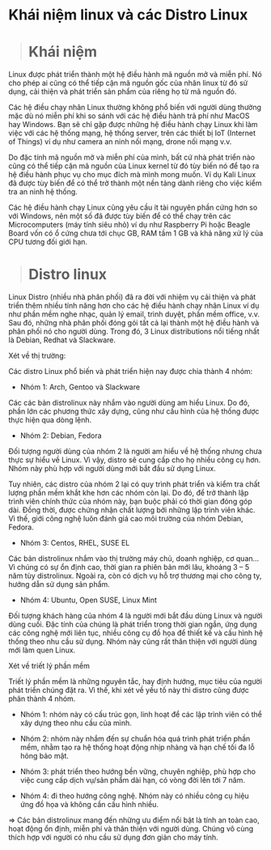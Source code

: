 # Khái niệm linux và các Distro Linux
> # Khái niệm
> 
Linux được phát triển thành một hệ điều hành mã nguồn mở và miễn phí. Nó cho phép ai cũng có thể tiếp cận mã nguồn gốc của nhân linux từ đó sử dụng, cải thiện và phát triển sản phẩm của riêng họ từ mã nguồn đó.  

Các hệ điều chạy nhân Linux thường không phổ biến với người dùng thường mặc dù nó miễn phí khi so sánh với các hệ điều hành trả phí như MacOS hay Windows. Bạn sẽ chỉ gặp được những hệ điều hành chạy Linux khi làm việc với các hệ thống mạng, hệ thống server, trên các thiết bị IoT (Internet of Things) ví dụ như camera an ninh nối mạng, drone nối mạng v.v.  

Do đặc tính mã nguồn mở và miễn phí của mình, bất cứ nhà phát triển nào cũng có thể tiếp cận mã nguồn của Linux kernel từ đó tùy biến nó để tạo ra hệ điều hành phục vụ cho mục đích mà mình mong muốn. Ví dụ Kali Linux đã được tùy biến để có thể trở thành một nền tảng dành riêng cho việc kiểm tra an ninh hệ thống.  

Các hệ điều hành chạy Linux cũng yêu cầu ít tài nguyên phần cứng hơn so với Windows, nên một số đã được tùy biến để có thể chạy trên các Microcomputers (máy tính siêu nhỏ) ví dụ như Raspberry Pi hoặc Beagle Board vốn có ổ cứng chưa tới chục GB, RAM tầm 1 GB và khả năng xử lý của CPU tương đối giới hạn.  
> # Distro linux
> 
Linux Distro (nhiều nhà phân phối) đã ra đời với nhiệm vụ cải thiện và phát triển thêm nhiều tính năng hơn cho các hệ điều hành chạy nhân Linux ví dụ như phần mềm nghe nhạc, quản lý email, trình duyệt, phần mềm office, v.v. Sau đó, những nhà phân phối đóng gói tất cả lại thành một hệ điều hành và phân phối nó cho người dùng. Trong đó, 3 Linux distributions nổi tiếng nhất là Debian, Redhat và Slackware.  

Xét về thị trường:  

Các distro Linux phổ biến và phát triển hiện nay được chia thành 4 nhóm:  

- Nhóm 1: Arch, Gentoo và Slackware  

 Các các bản distrolinux này nhắm vào người dùng am hiểu Linux. Do đó, phần lớn các phương thức xây dựng, cũng như cấu hình của hệ thống được thực hiện qua dòng lệnh.  

- Nhóm 2: Debian, Fedora  

Đối tượng người dùng của nhóm 2 là người am hiểu về hệ thống nhưng chưa thực sự hiểu về Linux. Vì vậy, distro sẽ cung cấp cho họ nhiều công cụ hơn. Nhóm này phù hợp với người dùng mới bắt đầu sử dụng Linux.   

Tuy nhiên, các distro của nhóm 2 lại có quy trình phát triển và kiểm tra chất lượng phần mềm khắt khe hơn các nhóm còn lại. Do đó, để trở thành lập trình viên chính thức của nhóm này, bạn buộc phải có thời gian đóng góp dài. Đồng thời, được chứng nhận chất lượng bởi những lập trình viên khác. Vì thế, giới công nghệ luôn đánh giá cao môi trường của nhóm Debian, Fedora.  

- Nhóm 3: Centos, RHEL, SUSE EL  
 
Các bản distrolinux nhắm vào thị trường máy chủ, doanh nghiệp, cơ quan… Vì chúng có sự ổn định cao, thời gian ra phiên bản mới lâu, khoảng 3 – 5 năm tùy distrolinux. Ngoài ra, còn có dịch vụ hỗ trợ thương mại cho công ty, hướng dẫn sử dụng sản phẩm.  

- Nhóm 4: Ubuntu, Open SUSE, Linux Mint  

Đối tượng khách hàng của nhóm 4 là người mới bắt đầu dùng Linux và người dùng cuối. Đặc tính của chúng là phát triển trong thời gian ngắn, ứng dụng các công nghệ mới liên tục, nhiều công cụ đồ họa để thiết kế và cấu hình hệ thống theo nhu cầu sử dụng. Nhóm này cũng rất thân thiện với người dùng mới làm quen Linux.  

Xét về triết lý phần mềm  

Triết lý phần mềm là những nguyên tắc, hay định hướng, mục tiêu của người phát triển chúng đặt ra. Vì thế, khi xét về yếu tố này thì distro cũng được phân thành 4 nhóm.  

- Nhóm 1: nhóm này có cấu trúc gọn, linh hoạt để các lập trình viên có thể xây dựng theo nhu cầu của mình.  

- Nhóm 2: nhóm này nhắm đến sự chuẩn hóa quá trình phát triển phần mềm, nhằm tạo ra hệ thống hoạt động nhịp nhàng và hạn chế tối đa lỗ hỏng bảo mật.  

- Nhóm 3: phát triển theo hướng bền vững, chuyên nghiệp, phù hợp cho việc cung cấp dịch vụ/sản phẩm dài hạn, có vòng đời lên tới 7 năm.  

- Nhóm 4: đi theo hướng công nghệ. Nhóm này có nhiều công cụ hiệu ứng đồ họa và không cần cấu hình nhiều.  

=> Các bản distrolinux mang đến những ưu điểm nổi bật là tính an toàn cao, hoạt động ổn định, miễn phí và thân thiện với người dùng. Chúng vô cùng thích hợp với người có nhu cầu sử dụng đơn giản cho máy tính.   
